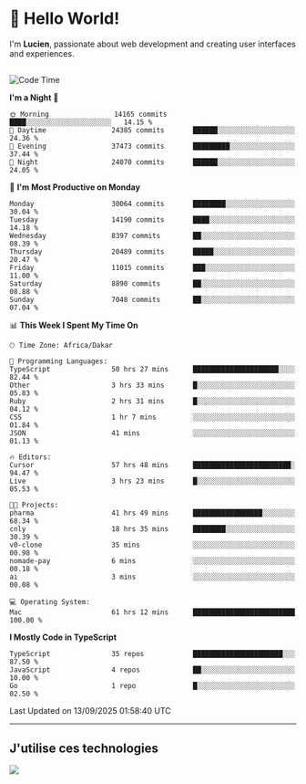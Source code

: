 # 👋 Hello World!

I'm **Lucien**, passionate about web development and creating user interfaces and experiences.

##

<!--START_SECTION:waka-->
![Code Time](http://img.shields.io/badge/Code%20Time-3%2C709%20hrs%2057%20mins-blue)

**I'm a Night 🦉** 

```text
🌞 Morning                14165 commits       ████░░░░░░░░░░░░░░░░░░░░░   14.15 % 
🌆 Daytime                24385 commits       ██████░░░░░░░░░░░░░░░░░░░   24.36 % 
🌃 Evening                37473 commits       █████████░░░░░░░░░░░░░░░░   37.44 % 
🌙 Night                  24070 commits       ██████░░░░░░░░░░░░░░░░░░░   24.05 % 
```
📅 **I'm Most Productive on Monday** 

```text
Monday                   30064 commits       ████████░░░░░░░░░░░░░░░░░   30.04 % 
Tuesday                  14190 commits       ████░░░░░░░░░░░░░░░░░░░░░   14.18 % 
Wednesday                8397 commits        ██░░░░░░░░░░░░░░░░░░░░░░░   08.39 % 
Thursday                 20489 commits       █████░░░░░░░░░░░░░░░░░░░░   20.47 % 
Friday                   11015 commits       ███░░░░░░░░░░░░░░░░░░░░░░   11.00 % 
Saturday                 8890 commits        ██░░░░░░░░░░░░░░░░░░░░░░░   08.88 % 
Sunday                   7048 commits        ██░░░░░░░░░░░░░░░░░░░░░░░   07.04 % 
```


📊 **This Week I Spent My Time On** 

```text
🕑︎ Time Zone: Africa/Dakar

💬 Programming Languages: 
TypeScript               50 hrs 27 mins      █████████████████████░░░░   82.44 % 
Other                    3 hrs 33 mins       █░░░░░░░░░░░░░░░░░░░░░░░░   05.83 % 
Ruby                     2 hrs 31 mins       █░░░░░░░░░░░░░░░░░░░░░░░░   04.12 % 
CSS                      1 hr 7 mins         ░░░░░░░░░░░░░░░░░░░░░░░░░   01.84 % 
JSON                     41 mins             ░░░░░░░░░░░░░░░░░░░░░░░░░   01.13 % 

🔥 Editors: 
Cursor                   57 hrs 48 mins      ████████████████████████░   94.47 % 
Live                     3 hrs 23 mins       █░░░░░░░░░░░░░░░░░░░░░░░░   05.53 % 

🐱‍💻 Projects: 
pharma                   41 hrs 49 mins      █████████████████░░░░░░░░   68.34 % 
cnly                     18 hrs 35 mins      ████████░░░░░░░░░░░░░░░░░   30.39 % 
v0-clone                 35 mins             ░░░░░░░░░░░░░░░░░░░░░░░░░   00.98 % 
nomade-pay               6 mins              ░░░░░░░░░░░░░░░░░░░░░░░░░   00.18 % 
ai                       3 mins              ░░░░░░░░░░░░░░░░░░░░░░░░░   00.08 % 

💻 Operating System: 
Mac                      61 hrs 12 mins      █████████████████████████   100.00 % 
```

**I Mostly Code in TypeScript** 

```text
TypeScript               35 repos            ██████████████████████░░░   87.50 % 
JavaScript               4 repos             ██░░░░░░░░░░░░░░░░░░░░░░░   10.00 % 
Go                       1 repo              █░░░░░░░░░░░░░░░░░░░░░░░░   02.50 % 
```




 Last Updated on 13/09/2025 01:58:40 UTC
<!--END_SECTION:waka-->
---

## J'utilise ces technologies

<p align="left">
  <a href="https://skillicons.dev">
    <img src="https://skillicons.dev/icons?i=ts,js,go,ruby,css,scss,tailwind,react,vite,nextjs,docker,figma,ableton" />
  </a>
</p>

